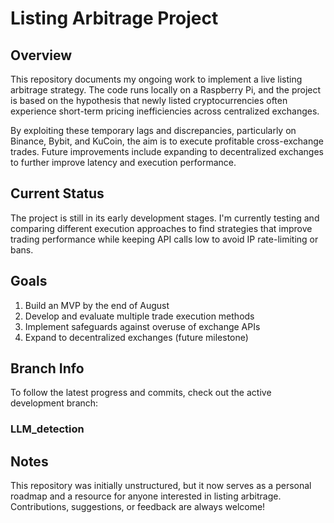 # Listing Arbitrage Project

## Overview

This repository documents my ongoing work to implement a live listing arbitrage strategy. The code runs locally on a Raspberry Pi, and the project is based on the hypothesis that newly listed cryptocurrencies often experience short-term pricing inefficiencies across centralized exchanges.

By exploiting these temporary lags and discrepancies, particularly on Binance, Bybit, and KuCoin, the aim is to execute profitable cross-exchange trades. Future improvements include expanding to decentralized exchanges to further improve latency and execution performance.

## Current Status

The project is still in its early development stages. I'm currently testing and comparing different execution approaches to find strategies that improve trading performance while keeping API calls low to avoid IP rate-limiting or bans.

## Goals

 1. Build an MVP by the end of August
 2. Develop and evaluate multiple trade execution methods
 3. Implement safeguards against overuse of exchange APIs
 4. Expand to decentralized exchanges (future milestone)

## Branch Info

To follow the latest progress and commits, check out the active development branch:
### LLM_detection


## Notes

This repository was initially unstructured, but it now serves as a personal roadmap and a resource for anyone interested in listing arbitrage. Contributions, suggestions, or feedback are always welcome!


